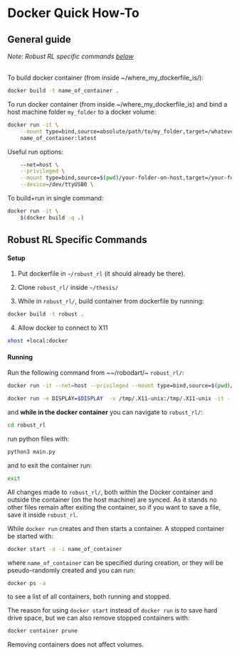# Docker Quick How-To

## General guide

*Note: Robust RL specific commands [below](#robust-rl-specific-commands)*<br><br>

To build docker container (from inside ~/where_my_dockerfile_is/):
```sh
docker build -t name_of_container .
```

To run docker container (from inside ~/where_my_dockerfile_is) and bind a host machine folder `my_folder` to a docker volume:
```sh
docker run -it \
    --mount type=bind,source=absolute/path/to/my_folder,target=/whatever_name_you_want \
    name_of_container:latest 
```

Useful run options:
```sh
    --net=host \
    --privileged \
    --mount type=bind,source=$(pwd)/your-folder-on-host,target=/your-folder-on-vm \
    --device=/dev/ttyUSB0 \
```

To build+run in single command:
```sh
docker run -it \
    $(docker build -q .)
```

## Robust RL Specific Commands

#### Setup

1. Put dockerfile in `~/robust_rl` (it should already be there).

2. Clone `robust_rl/` inside `~/thesis/`

3. While in `robust_rl/`, build container from dockerfile by running:
```sh
docker build -t robust .
```
4. Allow docker to connect to X11
```sh
xhost +local:docker
```
#### Running

Run the following command from ~\~/robodart/~ `robust_rl/`:
```sh
docker run -it --net=host --privileged --mount type=bind,source=$(pwd)/robodart_exploration,target=/robodart_exploration robust:latest
```
```sh
docker run -e DISPLAY=$DISPLAY  -v /tmp/.X11-unix:/tmp/.X11-unix -it --net=host --privileged --mount type=bind,source=$(pwd),target=/robust_rl robust:latest
```


and **while in the docker container** you can navigate to `robust_rl/`:
```sh
cd robust_rl
```
run python files with:
```sh
python3 main.py
```
and to exit the container run:
```sh
exit
```
All changes made to `robust_rl/`, both within the Docker container and outside the container (on the host machine) are synced. As it stands no other files remain after exiting the container, so if you want to save a file, save it inside `robust_rl`.

While `docker run` creates and then starts a container. A stopped container be started with:
```sh
docker start -a -i name_of_container
```
where `name_of_container` can be specified during creation, or they will be pseudo-randomly created and you can run:
```sh
docker ps -a
```
to see a list of all containers, both running and stopped. 

The reason for using `docker start` instead of `docker run` is to save hard drive space, but we can also remove stopped containers with:
```sh
docker container prune
```
Removing containers does not affect volumes.
